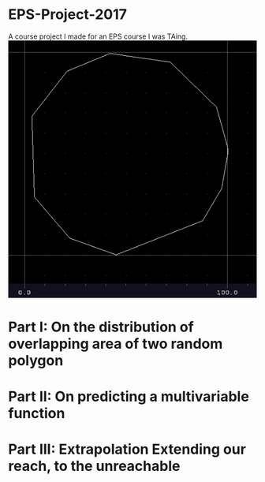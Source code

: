 # EPS-Project-2017
A course project I made for an EPS course I was TAing.
![alt text](https://raw.githubusercontent.com/ImanHosseini/EPS-Project-2017/master/h5H0Y.png)
# Part I: On the distribution of overlapping area of two random polygon
# Part II: On predicting a multivariable function
# Part III: Extrapolation Extending our reach, to the unreachable
